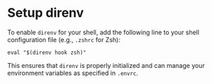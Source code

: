# Setup direnv

To enable `direnv` for your shell, add the following line to your shell configuration file (e.g., `.zshrc` for Zsh):

```shell
eval "$(direnv hook zsh)"
```

This ensures that `direnv` is properly initialized and can manage your environment variables as specified in `.envrc`.
